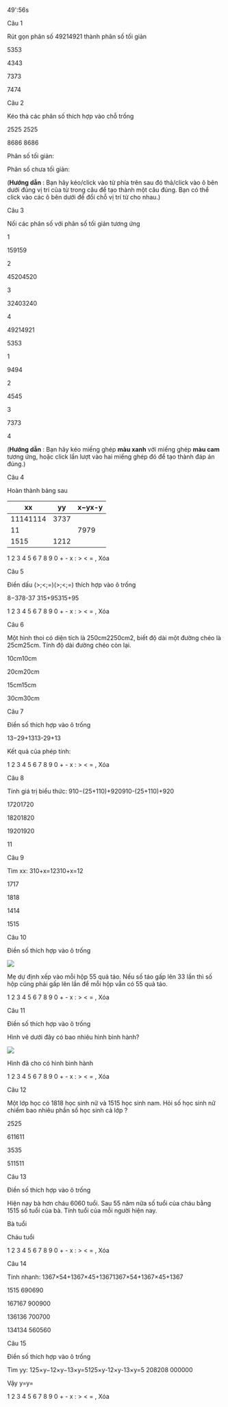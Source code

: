 49':56s

Câu 1

Rút gọn phân số 49214921 thành phân số tối giản

5353

4343

7373

7474

Câu 2

Kéo thả các phân số thích hợp vào chỗ trống

2525 2525

8686 8686

Phân số tối giản:  

Phân số chưa tối giản:  

(**Hướng dẫn** : Bạn hãy kéo/click vào từ phía trên sau đó thả/click vào ô bên dưới đúng vị trí của từ trong câu để tạo thành một câu đúng. Bạn có thể click vào các ô bên dưới để đổi chỗ vị trí từ cho nhau.)

Câu 3

Nối các phân số với phân số tối giản tương ứng

1

159159

2

45204520

3

32403240

4

49214921

5353

1

9494

2

4545

3

7373

4

(**Hướng dẫn** : Bạn hãy kéo miếng ghép **màu xanh** với miếng ghép **màu cam** tương ứng, hoặc click lần lượt vào hai miếng ghép đó để tạo thành đáp án đúng.)

Câu 4

Hoàn thành bảng sau

xx | yy | x−yx-y  
---|---|---  
11141114 | 3737 |   
11 |  | 7979  
| 1515 | 1212  
  
1 2 3 4 5 6 7 8 9 0 + - x : > < = , Xóa

Câu 5

Điền dấu (>;<;=)(>;<;=) thích hợp vào ô trống

8−378-37  315+95315+95

1 2 3 4 5 6 7 8 9 0 + - x : > < = , Xóa

Câu 6

Một hình thoi có diện tích là 250cm2250cm2, biết độ dài một đường chéo là 25cm25cm. Tính độ dài đường chéo còn lại.

10cm10cm

20cm20cm

15cm15cm

30cm30cm

Câu 7

Điền số thích hợp vào ô trống

13−29+1313-29+13

Kết quả của phép tính: 

1 2 3 4 5 6 7 8 9 0 + - x : > < = , Xóa

Câu 8

Tính giá trị biểu thức: 910−(25+110)+920910-(25+110)+920

17201720

18201820

19201920

11

Câu 9

Tìm xx: 310+x=12310+x=12

1717

1818

1414

1515

Câu 10

Điền số thích hợp vào ô trống

![](https://onthi123.vn/public/uploads/3_586.png)

Mẹ dự định xếp vào mỗi hộp 55 quả táo. Nếu số táo gấp lên 33 lần thì số hộp cũng phải gấp lên  lần để mỗi hộp vẫn có 55 quả táo.

1 2 3 4 5 6 7 8 9 0 + - x : > < = , Xóa

Câu 11

Điền số thích hợp vào ô trống

Hình vẽ dưới đây có bao nhiêu hình bình hành?

![](https://onthi123.vn/public/uploads/4_556.png)

Hình đã cho có  hình bình hành

1 2 3 4 5 6 7 8 9 0 + - x : > < = , Xóa

Câu 12

Một lớp học có 1818 học sinh nữ và 1515 học sinh nam. Hỏi số học sinh nữ chiếm bao nhiêu phần số học sinh cả lớp ?

2525

611611

3535

511511

Câu 13

Điền số thích hợp vào ô trống

Hiện nay bà hơn cháu 6060 tuổi. Sau 55 năm nữa số tuổi của cháu bằng 1515 số tuổi của bà. Tính tuổi của mỗi người hiện nay.

Bà  tuổi

Cháu  tuổi

1 2 3 4 5 6 7 8 9 0 + - x : > < = , Xóa

Câu 14

Tính nhanh: 1367×54+1367×45+13671367×54+1367×45+1367

1515 690690

167167 900900

136136 700700

134134 560560

Câu 15

Điền số thích hợp vào ô trống

Tìm yy: 125×y−12×y−13×y=5125×y-12×y-13×y=5 208208 000000

Vậy y=y=  

1 2 3 4 5 6 7 8 9 0 + - x : > < = , Xóa

